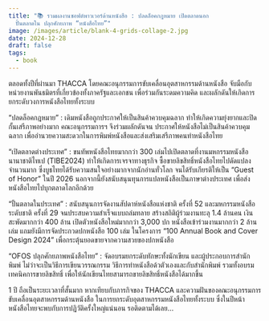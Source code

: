 ```yaml
---
title: "📚 รวมผลงานซอฟต์พาวเวอร์ด้านหนังสือ : ปลดล็อคกฎหมาย เปิดตลาดนอก
  ปั้นตลาดใน ปลุกศักยภาพ “หนังสือไทย”"
image: /images/article/blank-4-grids-collage-2.jpg
date: 2024-12-28
draft: false
tags:
  - book
---
```

ตลอดทั้งปีที่ผ่านมา THACCA โดยคณะอนุกรรมการขับเคลื่อนอุตสาหกรรมด้านหนังสือ จับมือกับหน่วยงานพันธมิตรที่เกี่ยวข้องทั้งภาครัฐและเอกชน เพื่อร่วมกันระดมความคิด และผลักดันให้เกิดการยกระดับวงการหนังสือไทยทั้งระบบ

“ปลดล็อคกฎหมาย” : เดิมหนังสือถูกประกาศให้เป็นสินค้าควบคุมฉลาก ทำให้เกิดความยุ่งยากและปิดกั้นเสรีภาพอย่างมาก คณะอนุกรรมการฯ จึงร่วมผลักดันจน ประกาศให้หนังสือไม่เป็นสินค้าควบคุมฉลาก เพื่ออำนวยความสะดวกในการพิมพ์หนังสือและส่งเสริมเสรีภาพคนทำหนังสือไทย

“เปิดตลาดต่างประเทศ” : ขนทัพหนังสือไทยมากกว่า 300 เล่มไปเปิดตลาดที่งานมหกรรมหนังสือนานาชาติไทเป (TIBE2024) ทำให้เกิดการเจรจาทางธุรกิจ ซื้อขายลิขสิทธิ์หนังสือไทยไปดัดแปลงจำนวนมาก ซึ่งบูธไทยได้รับความสนใจอย่างมากจากนักอ่านทั่วโลก จนได้รับเกียรติให้เป็น “Guest of Honor” ในปี 2026 นอกจากนี้ยังสนับสนุนทุนการแปลหนังสือเป็นภาษาต่างประเทศ เพื่อส่งหนังสือไทยไปบุกตลาดโลกอีกด้วย

“ปั้นตลาดในประเทศ” : สนับสนุนการจัดงานสัปดาห์หนังสือแห่งชาติ ครั้งที่ 52 และมหกรรมหนังสือระดับชาติ ครั้งที่ 29 จนประสบความสำเร็จแบบถล่มทลาย สร้างสถิติผู้ร่วมงานทะลุ 1.4 ล้านคน เงินสะพัดมากกว่า 400 ล้าน เปิดตัวหนังสือใหม่มากกว่า 3,000 ปก หนังสือเข้าร่วมงานมากกว่า 2 ล้านเล่ม แถมยังมีการจัดประกวดปกหนังสือ 100 เล่ม ในโครงการ “100 Annual Book and Cover Design 2024” เพื่อกระตุ้นยอดขายจากความสวยของปกหนังสือ

“OFOS ปลุกศักยภาพหนังสือไทย” : จัดอบรมยกระดับทักษะทั้งนักเขียน และผู้ประกอบการสำนักพิมพ์ ไม่ว่าจะเป็นวิธีการเขียนวรรณกรรม วิธีการทำหนังสือด้วตัวเองและกับสำนักพิมพ์ รวมทั้งอบรมเทคนิคการขายลิขสิทธิ์ เพื่อให้นักเขียนไทยสามารถขายลิขสิทธิ์หนังสือได้มากขึ้น

1 ปี ถือเป็นระยะเวลาที่สั้นมาก หากเทียบกับภารกิจของ THACCA และความฝันของคณะอนุกรรมการขับเคลื่อนอุตสาหกรรมด้านหนังสือ ในการยกระดับอุตสาหกรรมหนังสือไทยทั้งระบบ ซึ่งในปีหน้าหนังสือไทยจะพบกับการปฏิวัติครั้งใหญ่แน่นอน รอติดตามได้เลย…
